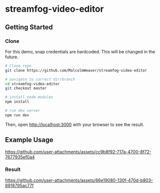 # streamfog-video-editor

## Getting Started

### Clone

For this demo, snap credentials are hardcoded. This will be changed in the future.

```bash
# Clone repo
git clone https://github.com/MalcolmWeaver/streamfog-video-editor

# navigate to correct dir/branch
cd streamfog-video-editor
git checkout master

# install node modules
npm install

# run dev server
npm run dev

```
Then, open [http://localhost:3000](http://localhost:3000) with your browser to see the result.

## Example Usage
https://github.com/user-attachments/assets/cc9b8f92-717a-4700-8f72-7677935ef0a4

### Result
https://github.com/user-attachments/assets/66e19080-130f-470d-b803-8918795ac77f
